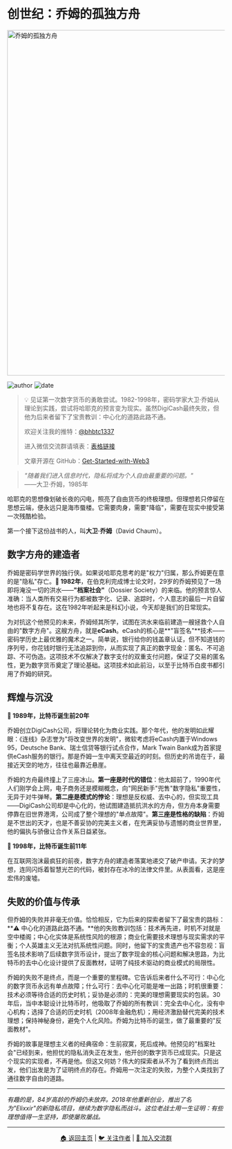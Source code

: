 # 创世纪：乔姆的孤独方舟

<picture>
  <source srcset="../img_webp/02.webp" type="image/webp">
  <img src="../img/02.png" alt="乔姆的孤独方舟" loading="lazy" width="800">
</picture>

![author](https://img.shields.io/badge/作者-beihaili-blue)
![date](https://img.shields.io/badge/日期-2025--09%20block%20863500-orange)

> 💡 见证第一次数字货币的勇敢尝试。1982-1998年，密码学家大卫·乔姆从理论到实践，尝试将哈耶克的预言变为现实。虽然DigiCash最终失败，但他为后来者留下了宝贵教训：中心化的道路此路不通。
> 
> 欢迎关注我的推特：[@bhbtc1337](https://twitter.com/bhbtc1337)
> 
> 进入微信交流群请填表：[表格链接](https://forms.gle/QMBwL6LwZyQew1tX8)
> 
> 文章开源在 GitHub：[Get-Started-with-Web3](https://github.com/beihaili/Get-Started-with-Web3)

> *"随着我们进入信息时代，隐私将成为个人自由最重要的问题。"*  
> ——大卫·乔姆，1985年

哈耶克的思想像划破长夜的闪电，照亮了自由货币的终极理想。但理想若只停留在思想云端，便永远只是海市蜃楼。它需要肉身，需要"降临"，需要在现实中接受第一次残酷检验。

第一个接下这份战书的人，叫**大卫·乔姆**（David Chaum）。

## 数字方舟的建造者

乔姆是密码学世界的独行侠。如果说哈耶克思考的是"权力"归属，那么乔姆更在意的是"隐私"存亡。**📅 1982年**，在伯克利完成博士论文时，29岁的乔姆预见了一场即将淹没一切的洪水——**"档案社会"**（Dossier Society）的来临。他的预言惊人准确：当人类所有交易行为都被数字化、记录、追踪时，个人意志的最后一片自留地也将不复存在。这在1982年听起来是科幻小说，今天却是我们的日常现实。

为对抗这个他预见的未来，乔姆倾其所学，试图在洪水来临前建造一艘拯救个人自由的"数字方舟"。这艘方舟，就是**eCash**。eCash的核心是**"盲签名"**技术——密码学历史上最优雅的魔术之一。简单说，银行给你的钱盖章认证，但不知道钱的序列号，你花钱时银行无法追踪到你，从而实现了真正的数字现金：匿名、不可追踪、不可伪造。这项技术不仅解决了数字支付的双重支付问题，保证了交易的匿名性，更为数字货币奠定了理论基础。这项技术如此前沿，以至于比特币白皮书都引用了乔姆的研究。

## 辉煌与沉没

**📅 1989年，比特币诞生前20年**

乔姆创立DigiCash公司，将理论转化为商业实践。那个年代，他的发明如此耀眼：《连线》杂志誉为"将改变世界的发明"，微软考虑将eCash内置于Windows 95，Deutsche Bank、瑞士信贷等银行试点合作，Mark Twain Bank成为首家提供eCash服务的银行。那是乔姆一生中离天空最近的时刻。但历史的吊诡在于，最接近天空的地方，往往也最靠近悬崖。

乔姆的方舟最终撞上了三座冰山。**第一座是时代的错位**：他太超前了，1990年代人们刚学会上网，电子商务还是模糊概念，向"网民新手"兜售"数字隐私"重要性，无异于对牛弹琴。**第二座是模式的悖论**：理想是反权威、去中心的，但实现工具——DigiCash公司却是中心化的，他试图建造抵抗洪水的方舟，但方舟本身需要停靠在旧世界港湾，公司成了整个理想的"单点故障"。**第三座是性格的缺陷**：乔姆是不世出的天才，也是不善妥协的完美主义者，在充满妥协与遗憾的商业世界里，他的偏执与骄傲让合作关系日益紧张。

**📅 1998年，比特币诞生前11年**

在互联网泡沫最疯狂的前夜，数字方舟的建造者落寞地递交了破产申请。天才的梦想，连同闪烁着智慧光芒的代码，被封存在冰冷的法律文件里。从表面看，这是座宏伟的废墟。

## 失败的价值与传承

但乔姆的失败并非毫无价值。恰恰相反，它为后来的探索者留下了最宝贵的路标：**⚠️ 中心化的道路此路不通。**他的失败教训包括：技术再先进，时机不对就是空中楼阁；中心化实体是系统性风险的根源；商业化需要技术理想与现实需求的平衡；个人英雄主义无法对抗系统性问题。同时，他留下的宝贵遗产也不容忽视：盲签名技术影响了后续数字货币设计，提出了数字现金的核心问题和解决思路，为比特币的去中心化设计提供了反面教材，证明了纯技术驱动的商业模式的局限性。

乔姆的失败不是终点，而是一个重要的里程碑。它告诉后来者什么不可行：中心化的数字货币永远有单点故障；什么可行：去中心化可能是唯一出路；时机很重要：技术必须等待合适的历史时机；妥协是必须的：完美的理想需要现实的包装。30年后，当中本聪设计比特币时，他吸取了乔姆的所有教训：完全去中心化，没有中心机构；选择了合适的历史时机（2008年金融危机）；用经济激励替代完美的技术理想；保持神秘身份，避免个人化风险。乔姆为比特币的诞生，做了最重要的"反面教材"。

乔姆的故事是理想主义者的经典宿命：生前寂寞，死后成神。他预见的"档案社会"已经到来，他担忧的隐私消失正在发生，他开创的数字货币已成现实。只是这个现实的实现者，不再是他。但这又何妨？伟大的探索者从不为了看到终点而出发，他们出发是为了证明终点的存在。乔姆用一次注定的失败，为整个人类找到了通往数字自由的道路。

---

*有趣的是，84岁高龄的乔姆仍未放弃。2018年他重新创业，推出了名为"Elixxir"的新隐私项目，继续为数字隐私而战斗。这位老战士用一生证明：有些理想值得一生坚持，即使屡败屡战。*

---

<div align="center">
<a href="../">🏠 返回主页</a> | 
<a href="https://twitter.com/bhbtc1337">🐦 关注作者</a> | 
<a href="https://forms.gle/QMBwL6LwZyQew1tX8">📝 加入交流群</a>
</div>